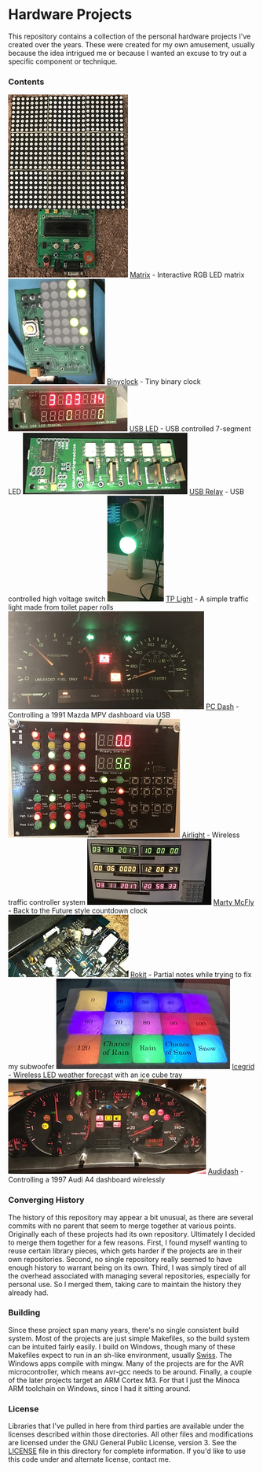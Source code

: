 
# Hardware Projects
This repository contains a collection of the personal hardware projects I've created over the years. These were created for my own amusement, usually because the idea intrigued me or because I wanted an excuse to try out a specific component or technique.

### Contents
![Matrix](thumbs/Matrix.jpg)
[Matrix](matrix) - Interactive RGB LED matrix
![Binyclock](thumbs/BinyClock.jpg)
[Binyclock](binyclock) - Tiny binary clock
![USB LED Mini](thumbs/UsbLedMini.jpg)
[USB LED](usbled) - USB controlled 7-segment LED
![USB Relay](thumbs/UsbRelay.jpg)
[USB Relay](usbrelay) - USB controlled high voltage switch
![TP Light](thumbs/TpLight.jpg)
[TP Light](tplight) - A simple traffic light made from toilet paper rolls
![PC Dash](thumbs/PcDash.jpg)
[PC Dash](pcdash) - Controlling a 1991 Mazda MPV dashboard via USB
![Airlight](thumbs/Airlight.JPG)
[Airlight](airlight) - Wireless traffic controller system
![Marty](thumbs/Marty.jpg)
[Marty McFly](marty) - Back to the Future style countdown clock
![KRK RP10S](thumbs/rokit.jpg)
[Rokit](rokit) - Partial notes while trying to fix my subwoofer
![Icegrid](thumbs/Icegrid.jpg)
[Icegrid](icegrid) - Wireless LED weather forecast with an ice cube tray
![Audidash](thumbs/AudiDash.jpg)
[Audidash](audidash) - Controlling a 1997 Audi A4 dashboard wirelessly

### Converging History
The history of this repository may appear a bit unusual, as there are several commits with no parent that seem to merge together at various points. Originally each of these projects had its own repository. Ultimately I decided to merge them together for a few reasons. First, I found myself wanting to reuse certain library pieces, which gets harder if the projects are in their own repositories. Second, no single repository really seemed to have enough history to warrant being on its own. Third, I was simply tired of all the overhead associated with managing several repositories, especially for personal use. So I merged them, taking care to maintain the history they already had.

### Building
Since these project span many years, there's no single consistent build system. Most of the projects are just simple Makefiles, so the build system can be intuited fairly easily. I build on Windows, though many of these Makefiles expect to run in an sh-like environment, usually [Swiss](https://github.com/minoca/swiss). The Windows apps compile with mingw. Many of the projects are for the AVR microcontroller, which means avr-gcc needs to be around. Finally, a couple of the later projects target an ARM Cortex M3. For that I just the Minoca ARM toolchain on Windows, since I had it sitting around.

### License
Libraries that I've pulled in here from third parties are available under the licenses described within those directories. All other files and modifications are licensed under the GNU General Public License, version 3. See the [LICENSE](LICENSE) file in this directory for complete information. If you'd like to use this code under and alternate license, contact me.
